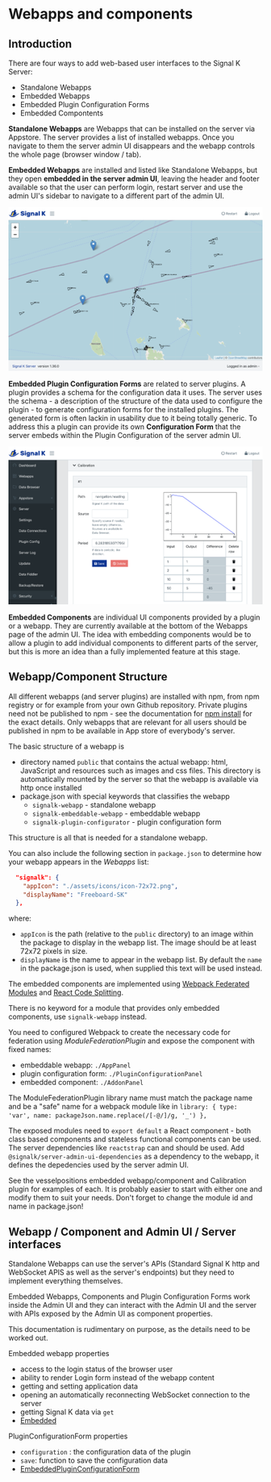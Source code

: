 # Webapps and components

## Introduction

There are four ways to add web-based user interfaces to the Signal K Server:

- Standalone Webapps
- Embedded Webapps
- Embedded Plugin Configuration Forms
- Embedded Compontents

**Standalone Webapps** are Webapps that can be installed on the server via Appstore. The server provides a list of installed webapps. Once you navigate to them the server admin UI disappears and the webapp controls the whole page (browser window / tab).

**Embedded Webapps** are installed and listed like Standalone Webapps, but they open **embedded in the server admin UI**, leaving the header and footer available so that the user can perform login, restart server and use the admin UI's sidebar to navigate to a different part of the admin UI.

![vesselpositions](../img/vesselpositions.png?raw=true "Vesselpositions Embedded Webapp")

**Embedded Plugin Configuration Forms** are related to server plugins. A plugin provides a schema for the configuration data it uses. The server uses the schema - a description of the structure of the data used to configure the plugin - to generate configuration forms for the installed plugins. The generated form is often lackin in usability due to it being totally generic. To address this a plugin can provide its own **Configuration Form** that the server embeds within the Plugin Configuration of the server admin UI.

![calibration](../img/calibration.png?raw=true "Calibration plugin configuration form")

**Embedded Components** are individual UI components provided by a plugin or a webapp. They are currently available at the bottom of the Webapps page of the admin UI. The idea with embedding components would be to allow a plugin to add individual components to different parts of the server, but this is more an idea than a fully implemented feature at this stage.

## Webapp/Component Structure

All different webapps (and server plugins) are installed with npm, from npm registry or for example from your own Github repository. Private plugins need not be published to npm - see the documentation for [npm install](https://docs.npmjs.com/cli/v6/commands/npm-install) for the exact details. Only webapps that are relevant for all users should be published in npm to be available in App store of everybody's server.

The basic structure of a webapp is 
- directory named `public` that contains the actual webapp: html, JavaScript and resources such as images and css files. This directory is automatically mounted by the server so that the webapp is available via http once installed
- package.json with special keywords that classifies the webapp
  - `signalk-webapp` - standalone webapp
  - `signalk-embeddable-webapp` - embeddable webapp
  - `signalk-plugin-configurator` - plugin configuration form

This structure is all that is needed for a standalone webapp.

You can also include the following section in `package.json` to determine how your webapp appears in the _Webapps_ list:
```JSON
  "signalk": {
    "appIcon": "./assets/icons/icon-72x72.png",
    "displayName": "Freeboard-SK"
  },
```

where:
- `appIcon` is the path (relative to the `public` directory) to an image within the package to display in the webapp list. The image should be at least 72x72 pixels in size.
- `displayName` is the name to appear in the webapp list. By default the `name` in the package.json is used, when supplied this text will be used instead.

The embedded components are implemented using [Webpack Federated Modules](https://webpack.js.org/concepts/module-federation/) and [React Code Splitting](https://reactjs.org/docs/code-splitting.html).

There is no keyword for a module that provides only embedded components, use `signalk-webapp` instead.

You need to configured Webpack to create the necessary code for federation using *ModuleFederationPlugin* and expose the component with fixed names:
- embeddable webapp: `./AppPanel`
- plugin configuration form: `./PluginConfigurationPanel`
- embedded component: `./AddonPanel`

The ModuleFederationPlugin library name must match the package name and be a "safe" name for a webpack module like in `library: { type: 'var', name: packageJson.name.replace(/[-@/]/g, '_') },`

The exposed modules need to `export default` a React component - both class based components and stateless functional components can be used. The server dependencies like `reactstrap` can and should be used. Add `@signalk/server-admin-ui-dependencies` as a dependency to the webapp, it defines the depedencies used by the server admin UI.

See the vesselpositions embedded webapp/component and Calibration plugin for examples of each. It is probably easier to start with either one and modify them to suit your needs. Don't forget to change the module id and name in package.json!


## Webapp / Component and Admin UI / Server interfaces

Standalone Webapps can use the server's APIs (Standard Signal K http and WebSocket APIS as well as the server's endpoints) but they need to implement everything themselves.

Embedded Webapps, Components and Plugin Configuration Forms work inside the Admin UI and they can interact with the Admin UI and the server with APIs exposed by the Admin UI as component properties.

This documentation is rudimentary on purpose, as the details need to be worked out.

Embedded webapp properties
- access to the login status of the browser user
- ability to render Login form instead of the webapp content
- getting and setting application data
- opening an automatically reconnecting WebSocket connection to the server
- getting Signal K data via `get`
- [Embedded](packages/server-admin-ui/src/views/Webapps/Embedded.js)

PluginConfigurationForm properties
- `configuration` : the configuration data of the plugin
- `save`: function to save the configuration data
- [EmbeddedPluginConfigurationForm](packages/server-admin-ui/src/views/Configuration/EmbeddedPluginConfigurationForm.js)

